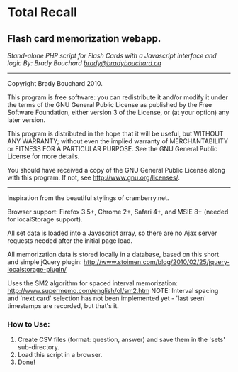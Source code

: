 # Total Recall
## Flash card memorization webapp.

*Stand-alone PHP script for Flash Cards with a Javascript interface and logic*
*By: Brady Bouchard*
*brady@bradybouchard.ca*

------------------------------------------------------------------

Copyright Brady Bouchard 2010.

This program is free software: you can redistribute it and/or modify
it under the terms of the GNU General Public License as published by
the Free Software Foundation, either version 3 of the License, or
(at your option) any later version.

This program is distributed in the hope that it will be useful,
but WITHOUT ANY WARRANTY; without even the implied warranty of
MERCHANTABILITY or FITNESS FOR A PARTICULAR PURPOSE.  See the
GNU General Public License for more details.

You should have received a copy of the GNU General Public License
along with this program.  If not, see <http://www.gnu.org/licenses/>.

------------------------------------------------------------------

Inspiration from the beautiful stylings of cramberry.net.

Browser support: Firefox 3.5+, Chrome 2+, Safari 4+, and MSIE 8+ (needed for localStorage support).

All set data is loaded into a Javascript array, so there are no Ajax server requests needed after
the initial page load.

All memorization data is stored locally in a database, based on this short and simple jQuery plugin:
http://www.stoimen.com/blog/2010/02/25/jquery-localstorage-plugin/

Uses the SM2 algorithm for spaced interval memorization:
http://www.supermemo.com/english/ol/sm2.htm
NOTE: Interval spacing and 'next card' selection has not been implemented yet - 'last seen' timestamps are recorded, but that's it.

### How to Use:

1. Create CSV files (format: question, answer) and save them in the 'sets' sub-directory.
2. Load this script in a browser.
3. Done!